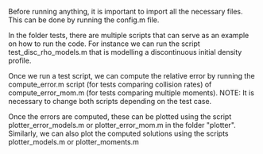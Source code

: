 Before running anything, it is important to import all the necessary files.
This can be done by running the config.m file.

In the folder tests, there are multiple scripts that can serve as an example on how to run the code.
For instance we can run the script test_disc_rho_models.m that is modelling a discontinuous initial density profile.

Once we run a test script, we can compute the relative error by running the compute_error.m script (for tests comparing collision rates) of compute_error_mom.m (for tests comparing multiple moments). NOTE: It is necessary to change both scripts depending on the test case. 

Once the errors are computed, these can be plotted using the script plotter_error_models.m or plotter_error_mom.m in the folder "plotter". Similarly, we can also plot the computed solutions using the scripts plotter_models.m or plotter_moments.m
